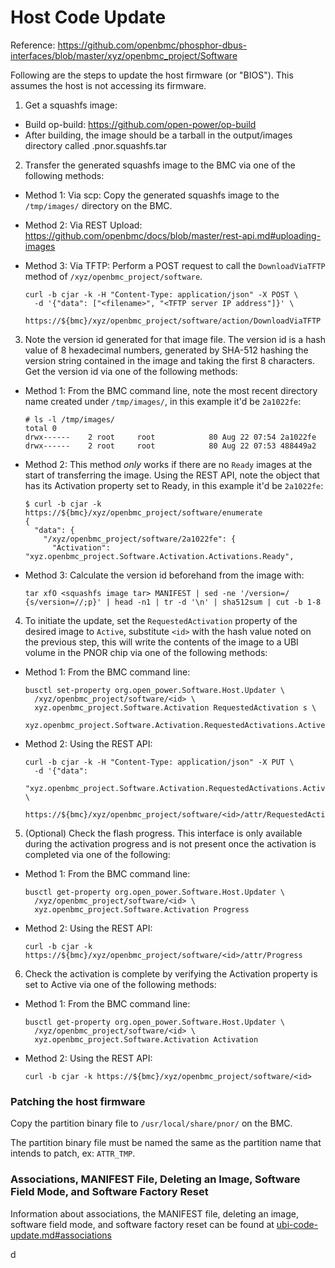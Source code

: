 Host Code Update
================

Reference:
https://github.com/openbmc/phosphor-dbus-interfaces/blob/master/xyz/openbmc_project/Software

Following are the steps to update the host firmware (or "BIOS"). This assumes
the host is not accessing its firmware.

1. Get a squashfs image:
  * Build op-build: https://github.com/open-power/op-build
  * After building, the image should be a tarball in the output/images
    directory called <system type>.pnor.squashfs.tar

2. Transfer the generated squashfs image to the BMC via one of the following
methods:
  * Method 1: Via scp: Copy the generated squashfs image to the `/tmp/images/`
    directory on the BMC.
  * Method 2: Via REST Upload:
  https://github.com/openbmc/docs/blob/master/rest-api.md#uploading-images
  * Method 3: Via TFTP: Perform a POST request to call the `DownloadViaTFTP`
    method of `/xyz/openbmc_project/software`.

      ```
      curl -b cjar -k -H "Content-Type: application/json" -X POST \
        -d '{"data": ["<filename>", "<TFTP server IP address"]}' \
        https://${bmc}/xyz/openbmc_project/software/action/DownloadViaTFTP
      ```

3. Note the version id generated for that image file. The version id is a hash
value of 8 hexadecimal numbers, generated by SHA-512 hashing the version
string contained in the image and taking the first 8 characters. Get the
version id via one of the following methods:

  * Method 1: From the BMC command line, note the most recent directory name
    created under `/tmp/images/`, in this example it'd be `2a1022fe`:

      ```
      # ls -l /tmp/images/
      total 0
      drwx------    2 root     root            80 Aug 22 07:54 2a1022fe
      drwx------    2 root     root            80 Aug 22 07:53 488449a2
      ```

  * Method 2: This method *only* works if there are no `Ready` images at the
    start of transferring the image. Using the REST API, note the object that
    has its Activation property set to Ready, in this example it'd be `2a1022fe`:

      ```
      $ curl -b cjar -k https://${bmc}/xyz/openbmc_project/software/enumerate
      {
        "data": {
          "/xyz/openbmc_project/software/2a1022fe": {
            "Activation": "xyz.openbmc_project.Software.Activation.Activations.Ready",
      ```

  * Method 3: Calculate the version id beforehand from the image with:

      ```
      tar xfO <squashfs image tar> MANIFEST | sed -ne '/version=/ {s/version=//;p}' | head -n1 | tr -d '\n' | sha512sum | cut -b 1-8
      ```

4. To initiate the update, set the `RequestedActivation` property of the desired
image to `Active`, substitute ``<id>`` with the hash value noted on the previous
step, this will write the contents of the image to a UBI volume in the PNOR chip
via one of the following methods:

  * Method 1: From the BMC command line:

      ```
      busctl set-property org.open_power.Software.Host.Updater \
        /xyz/openbmc_project/software/<id> \
        xyz.openbmc_project.Software.Activation RequestedActivation s \
        xyz.openbmc_project.Software.Activation.RequestedActivations.Active

      ```

  * Method 2: Using the REST API:

      ```
      curl -b cjar -k -H "Content-Type: application/json" -X PUT \
        -d '{"data":
        "xyz.openbmc_project.Software.Activation.RequestedActivations.Active"}' \
        https://${bmc}/xyz/openbmc_project/software/<id>/attr/RequestedActivation
      ```

5. (Optional) Check the flash progress. This interface is only available during
the activation progress and is not present once the activation is completed
via one of the following:

  * Method 1: From the BMC command line:

      ```
      busctl get-property org.open_power.Software.Host.Updater \
        /xyz/openbmc_project/software/<id> \
        xyz.openbmc_project.Software.Activation Progress
      ```

  * Method 2: Using the REST API:

      ```
      curl -b cjar -k https://${bmc}/xyz/openbmc_project/software/<id>/attr/Progress
      ```

6. Check the activation is complete by verifying the Activation property is set
to Active via one of the following methods:

  * Method 1: From the BMC command line:

      ```
      busctl get-property org.open_power.Software.Host.Updater \
        /xyz/openbmc_project/software/<id> \
        xyz.openbmc_project.Software.Activation Activation
      ```

  * Method 2: Using the REST API:

      ```
      curl -b cjar -k https://${bmc}/xyz/openbmc_project/software/<id>
      ```

### Patching the host firmware

Copy the partition binary file to `/usr/local/share/pnor/` on the BMC.

The partition binary file must be named the same as the partition name that
intends to patch, ex: `ATTR_TMP`.

### Associations, MANIFEST File, Deleting an Image, Software Field Mode, and Software Factory Reset

Information about associations, the MANIFEST file, deleting an image, software
field mode, and software factory reset can be found at
[ubi-code-update.md#associations](ubi-code-update.md#associations)

d
